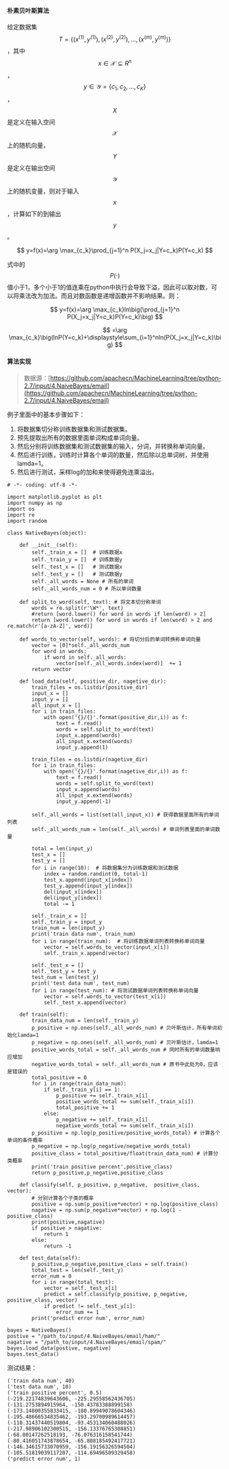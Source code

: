 #### 朴素贝叶斯算法

给定数据集$$T=\{(x^{(1)},y^{(1)}),(x^{(2)},y^{(2)}),...,(x^{(m)},y^{(m)})\}$$，其中$$x\in \mathcal{X}\subseteq R^n$$，$$y\in \mathcal{Y}=\{c_1, c_2,...,c_K\}$$，$$X$$是定义在输入空间$$\mathcal{X}$$上的随机向量，$$Y$$是定义在输出空间$$\mathcal{Y}$$上的随机变量，则对于输入$$x$$，计算如下的到输出$$ y$$。


$$
y=f(x)=\arg \max_{c_k}\prod_{j=1}^n P(X_j=x_j|Y=c_k)P(Y=c_k)
$$


式中的$$P(\cdot)$$值小于1，多个小于1的值连乘在python中执行会导致下溢，因此可以取对数，可以将乘法改为加法。而且对数函数是递增函数并不影响结果。则：


$$
y=f(x)=\arg \max_{c_k}ln\big(\prod_{j=1}^n P(X_j=x_j|Y=c_k)P(Y=c_k)\big)
$$



$$
=\arg \max_{c_k}\big(lnP(Y=c_k)+\displaystyle\sum_{i=1}^nln(P(X_j=x_j|Y=c_k)\big)
$$


#### 算法实现

> 数据源：[https://github.com/apachecn/MachineLearning/tree/python-2.7/input/4.NaiveBayes/email](https://github.com/apachecn/MachineLearning/tree/python-2.7/input/4.NaiveBayes/email)

例子里面中的基本步骤如下：

1. 将数据集切分称训练数据集和测试数据集。
2. 预先提取出所有的数据里面单词构成单词向量。
3. 然后分别将训练数据集和测试数据集的输入，分词，并转换称单词向量。
4. 然后进行训练，训练时计算各个单词的数量，然后除以总单词树，并使用lamda=1。
5. 然后进行测试，采样log的加和来使得避免连乘溢出。

```
# -*- coding: utf-8 -*-

import matplotlib.pyplot as plt
import numpy as np
import os
import re
import random

class NativeBayes(object):

    def __init__(self):
        self._train_x = []  # 训练数据x
        self._train_y = []  # 训练数据y
        self._test_x = []   # 测试数据x
        self._test_y = []   # 测试数据y
        self._all_words = None # 所有的单词
        self._all_words_num = 0 # 所以单词数量

    def split_to_word(self, text): # 将文本切分称单词
        words = re.split(r'\W*', text)
        #return [word.lower() for word in words if len(word) > 2]
        return [word.lower() for word in words if len(word) > 2 and re.match(r'[a-zA-Z]', word)]

    def words_to_vector(self, words): # 将切分后的单词转换称单词向量
        vector = [0]*self._all_words_num
        for word in words:
            if word in self._all_words:
                vector[self._all_words.index(word)]  += 1
        return vector

    def load_data(self, positive_dir, nagetive_dir): 
        train_files = os.listdir(positive_dir)
        input_x = []
        input_y = []
        all_input_x = []
        for i in train_files:
            with open('{}/{}'.format(positive_dir,i)) as f:
                text = f.read()
                words = self.split_to_word(text)
                input_x.append(words)
                all_input_x.extend(words)
                input_y.append(1)

        train_files = os.listdir(nagetive_dir)
        for i in train_files:
            with open('{}/{}'.format(nagetive_dir,i)) as f:
                text = f.read()
                words = self.split_to_word(text)
                input_x.append(words)
                all_input_x.extend(words)
                input_y.append(-1)

        self._all_words = list(set(all_input_x)) # 获得数据里面所有的单词列表
        self._all_words_num = len(self._all_words) # 单词列表里面的单词数量

        total = len(input_y)
        test_x = []
        test_y = []
        for i in range(10):  # 将数据集分为训练数据和测试数据
            index = random.randint(0, total-1)
            test_x.append(input_x[index])
            test_y.append(input_y[index])
            del(input_x[index])
            del(input_y[index])
            total -= 1

        self._train_x = []
        self._train_y = input_y
        train_num = len(input_y)
        print('train data num', train_num)
        for i in range(train_num):  # 将训练数据单词列表转换称单词向量
            vector = self.words_to_vector(input_x[i])
            self._train_x.append(vector)

        self._test_x = []
        self._test_y = test_y
        test_num = len(test_y)
        print('test data num', test_num)
        for i in range(test_num): # 将测试数据单词列表转换称单词向量
            vector = self.words_to_vector(test_x[i])
            self._test_x.append(vector)

    def train(self):
        train_data_num = len(self._train_y)
        p_positive = np.ones(self._all_words_num) # 贝叶斯估计，所有单词初始化lamda=1
        p_negative = np.ones(self._all_words_num) # 贝叶斯估计，lamda=1
        positive_words_total = self._all_words_num # 同时所有的单词数量响应增加
        negative_words_total = self._all_words_num # 原书中此处为0，应该是错误的
        total_positive = 0
        for i in range(train_data_num):
            if self._train_y[i] == 1:
                p_positive += self._train_x[i]
                positive_words_total += sum(self._train_x[i])
                total_positive += 1
            else:
                p_negative += self._train_x[i]
                negative_words_total += sum(self._train_x[i])
        p_positive = np.log(p_positive/positive_words_total) # 计算各个单词的条件概率
        p_negative = np.log(p_negative/negative_words_total)
        positive_class = total_positive/float(train_data_num) # 计算分类概率
        print('train positive percent',positive_class)
        return p_positive,p_negative,positive_class

    def classify(self, p_positive, p_negative,  positive_class, vector):
        # 分别计算各个子类的概率
        positive = np.sum(p_positive*vector) + np.log(positive_class)
        nagative = np.sum(p_negative*vector) + np.log(1 - positive_class)
        print(positive,nagative)
        if positive > nagative:
            return 1
        else:
            return -1

    def test_data(self):
        p_positive,p_negative,positive_class = self.train()
        total_test = len(self._test_y)
        error_num = 0
        for i in range(total_test):
            vector = self._test_x[i]
            predict = self.classify(p_positive, p_negative, positive_class, vector)
            if predict != self._test_y[i]:
                error_num += 1
        print('predict error num', error_num)

bayes = NativeBayes()
postive = "/path_to/input/4.NaiveBayes/email/ham/"
nagative = "/path_to/input/4.NaiveBayes/email/spam/"
bayes.load_data(postive, nagative)
bayes.test_data()
```

测试结果：

```
('train data num', 40)
('test data num', 10)
('train positive percent', 0.5)
(-219.22174839643606, -225.29558562436705)
(-131.2753894915964, -150.43783388899158)
(-173.14800355833415, -180.89949078604346)
(-195.48666534835462, -193.29700989614457)
(-110.31437440519804, -93.453134060488026)
(-217.98906102300515, -156.13376765308851)
(-68.80147262518193, -76.076316158541744)
(-80.416051743878654, -65.808185492417721)
(-146.34615733070959, -156.19156326594504)
(-105.51819039117207, -114.69496509329458)
('predict error num', 1)
```



